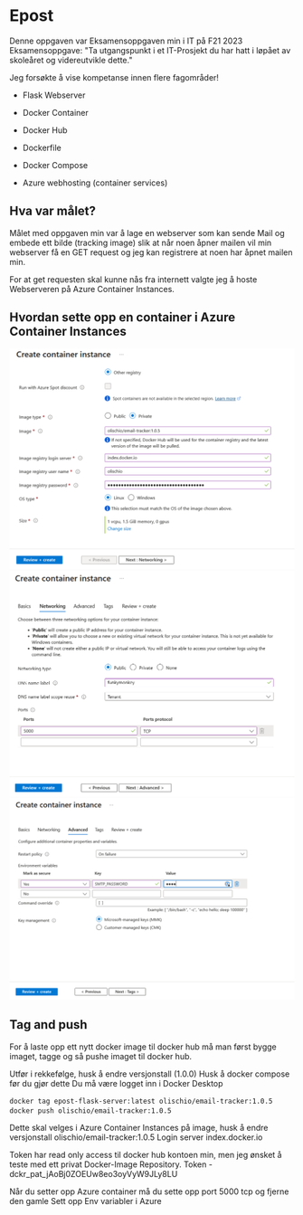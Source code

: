 # Epost

Denne oppgaven var Eksamensoppgaven min i IT på F21 2023  
Eksamensoppgave: "Ta utgangspunkt i et IT-Prosjekt du har hatt i løpået av skoleåret og videreutvikle dette."

Jeg forsøkte å vise kompetanse innen flere fagområder!

* Flask Webserver
* Docker Container
* Docker Hub
* Dockerfile
* Docker Compose

* Azure webhosting (container services)

## Hva var målet?

Målet med oppgaven min var å lage en webserver som kan sende Mail og embede ett bilde (tracking image) slik at når noen åpner mailen vil min webserver få en GET request og jeg kan registrere at noen har åpnet mailen min.

For at get requesten skal kunne nås fra internett valgte jeg å hoste Webserveren på Azure Container Instances.

## Hvordan sette opp en container i Azure Container Instances

![azure image 1](./readme_images/azure1.png)
![azure image 2](./readme_images/azure2.png)
![azure image 3](./readme_images/azure3.png)

## Tag and push

For å laste opp ett nytt docker image til docker hub må man først bygge imaget, tagge og så pushe imaget til docker hub.

Utfør i rekkefølge, husk å endre versjonstall (1.0.0)
Husk å docker compose før du gjør dette
Du må være logget inn i Docker Desktop

```bash
docker tag epost-flask-server:latest olischio/email-tracker:1.0.5
docker push olischio/email-tracker:1.0.5
```

Dette skal velges i Azure Container Instances på image, husk å endre versjonstall
olischio/email-tracker:1.0.5
Login server
index.docker.io

Token har read only access til docker hub kontoen min, men jeg ønsket å teste med ett privat Docker-Image Repository.
Token - dckr_pat_jAoBj0ZOEUw8eo3oyVyW9JLy8LU

Når du setter opp Azure container må du sette opp port 5000 tcp og fjerne den gamle
Sett opp Env variabler i Azure




  
